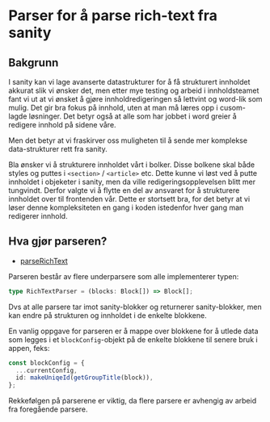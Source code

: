 # Parser for å parse rich-text fra sanity

## Bakgrunn

I sanity kan vi lage avanserte datastrukturer for å få strukturert innholdet akkurat slik vi ønsker det, men etter mye testing og arbeid i innholdsteamet fant vi ut at vi ønsket å gjøre innholdredigeringen så lettvint og word-lik som mulig. Det gir bra fokus på innhold, uten at man må læres opp i cusom-lagde løsninger. Det betyr også at alle som har jobbet i word greier å redigere innhold på sidene våre.

Men det betyr at vi fraskirver oss muligheten til å sende mer komplekse data-strukturer rett fra sanity.

Bla ønsker vi å strukturere innholdet vårt i bolker. Disse bolkene skal både styles og puttes i `<section>` / `<article>` etc. Dette kunne vi løst ved å putte innholdet i objeketer i sanity, men da ville redigeringsopplevelsen blitt mer tungvindt. Derfor valgte vi å flytte en del av ansvaret for å strukturere innholdet over til frontenden vår. Dette er stortsett bra, for det betyr at vi løser denne kompleksiteten en gang i koden istedenfor hver gang man redigerer innhold.

## Hva gjør parseren?

- [parseRichText](./parseRichText.ts)

Parseren består av flere underparsere som alle implementerer typen:

```typescript
type RichTextParser = (blocks: Block[]) => Block[];
```

Dvs at alle parsere tar imot sanity-blokker og returnerer sanity-blokker, men kan endre på strukturen og innholdet i de enkelte blokkene.

En vanlig oppgave for parseren er å mappe over blokkene for å utlede data som legges i et `blockConfig`-objekt på de enkelte blokkene til senere bruk i appen, feks:

```typescript
const blockConfig = {
  ...currentConfig,
  id: makeUniqeId(getGroupTitle(block)),
};
```

Rekkefølgen på parserene er viktig, da flere parsere er avhengig av arbeid fra foregående parsere.
